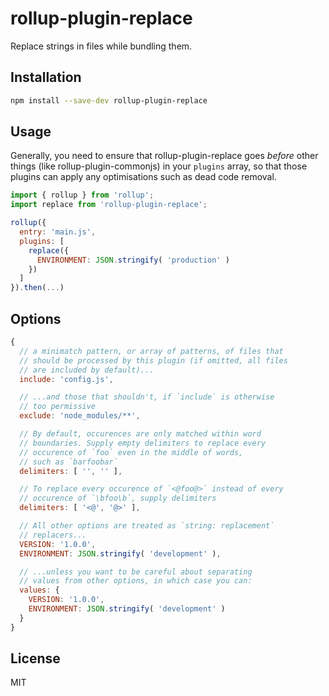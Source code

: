 # rollup-plugin-replace

Replace strings in files while bundling them.


## Installation

```bash
npm install --save-dev rollup-plugin-replace
```


## Usage

Generally, you need to ensure that rollup-plugin-replace goes *before* other things (like rollup-plugin-commonjs) in your `plugins` array, so that those plugins can apply any optimisations such as dead code removal.


```js
import { rollup } from 'rollup';
import replace from 'rollup-plugin-replace';

rollup({
  entry: 'main.js',
  plugins: [
    replace({
      ENVIRONMENT: JSON.stringify( 'production' )
    })
  ]
}).then(...)
```


## Options

```js
{
  // a minimatch pattern, or array of patterns, of files that
  // should be processed by this plugin (if omitted, all files
  // are included by default)...
  include: 'config.js',

  // ...and those that shouldn't, if `include` is otherwise
  // too permissive
  exclude: 'node_modules/**',

  // By default, occurences are only matched within word
  // boundaries. Supply empty delimiters to replace every
  // occurence of `foo` even in the middle of words,
  // such as `barfoobar`
  delimiters: [ '', '' ],

  // To replace every occurence of `<@foo@>` instead of every
  // occurence of `\bfoo\b`, supply delimiters
  delimiters: [ '<@', '@>' ],

  // All other options are treated as `string: replacement`
  // replacers...
  VERSION: '1.0.0',
  ENVIRONMENT: JSON.stringify( 'development' ),

  // ...unless you want to be careful about separating
  // values from other options, in which case you can:
  values: {
    VERSION: '1.0.0',
    ENVIRONMENT: JSON.stringify( 'development' )
  }
}
```


## License

MIT
